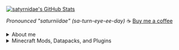 [![satyrnidae's GitHub Stats](https://github-readme-stats.vercel.app/api?username=satyrnidae&show_icons=true&theme=material-palenight&custom_title=satyrnidae%27s%20GitHub%20Stats)](https://github.com/anuraghazra/github-readme-stats)

*Pronounced "saturniidae" (sa-turn-eye-ee-day)*
☕ [Buy me a coffee](https://ko-fi.com/satyrnidae)

<details><summary>About me</summary>
  
- 🔭 I'm currently working on [Foxcraft Dungeon Loot](https://github.com/satyrnidae/foxcraft-dungeon-loot-2)!
- 🌱 I'm currenty learning how to create datapacks and custom structures!
- 📫 How to reach me:
  - 🗨️ Discord: saturniidae#0421
  - 📣 Twitter: [satyrnidae](https://twitter.com/satyrnidae)
  - ✉️ Email: [isabel@satyrn.dev](mailto:isabel@satyrn.dev)
  - 🤝🏻 [LinkedIn](https://www.linkedin.com/in/isabel-maskrey-73936897/)
- 🏳️‍⚧️ Pronouns: [she/her](http://my.pronoun.is/she/her)
</details>
  
<details><summary>Minecraft Mods, Datapacks, and Plugins</summary>

<details><summary>Mods</summary>

- [Wolf Armor and Storage](https://github.com/satyrnidae/wolf-armor-and-storage) - (Fabric, Forge) Armor and backpacks for wolves in modern Minecraft!
- [Wolf Armor and Storage Legacy](https://github.com/satyrnidae/wolf-armor-and-storage-legacy) - (Forge) Armor and backpacks for wolves for Minecraft 1.12!
- [Early-Game Buckets](https://github.com/satyrnidae/early-game-buckets) - (Fabric) Adds buckets for early-game use!

</details>

<details><summary>Plugins</summary>

- [Experience Economy](https://github.com/satyrnidae/xpeconomy) - (Paper) No more fiat currencies! Use Experience as your server currency!
- [Deep Cave Spiders](https://github.com/satyrnidae/deep-cave-spiders) - (Paper) Caving has rarely been so toxic! Configurable cave spider spawns!
- [Sow What You Reap](https://github.com/satyrnidae/sow-what-you-reap) - (Paper) Right-click crops to harvest and replant them!
- [Archers of Decay](https://github.com/satyrnidae/archers-of-decay) - (Paper) Adds Minecraft Dungeons-inspired Wither skeleton archers to the Nether!

</details>

<details><summary>Datapacks</summary>

- [Foxcraft Dungeon Loot](https://github.com/satyrnidae/foxcraft-dungeon-loot-2) - (1.19+) Add mod-like custom loot!
- [Recycle It!](https://github.com/satyrnidae/recycle-it) - (1.19+) Break down crafted items in a furnace!
- [Woodcutter](https://github.com/satyrnidae/woodcutter) - (1.19+) Cut wooden blocks with a stonecutter!
- [Redyed!](https://github.com/satyrnidae/redyed) - (1.19+) Re-dye wool, terracotta, stained glass, and more!
- [Smithing Progression](https://github.com/satyrnidae/smithing-progression) - (1.19+) Upgrade your old weapons instead of throwing them out!
- [Bootleg Music Discs](https://github.com/satyrnidae/bootleg-music-discs) - (1.19+) With some dye and a diamond, change that eighth copy of "Cat" into something more unique!
- [Foxcraft Custom Additions](https://github.com/satyrnidae/foxcraft-custom-additions) - (1.19+) Various QOL recipes, like breaking down blocks and creating previously uncraftable resources!

</details>

</details>
  
